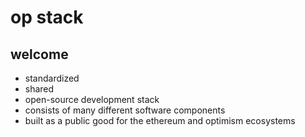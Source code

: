 # op stack

## welcome
* standardized
* shared
* open-source development stack
* consists of many different software components
* built as a public good for the ethereum and optimism ecosystems
